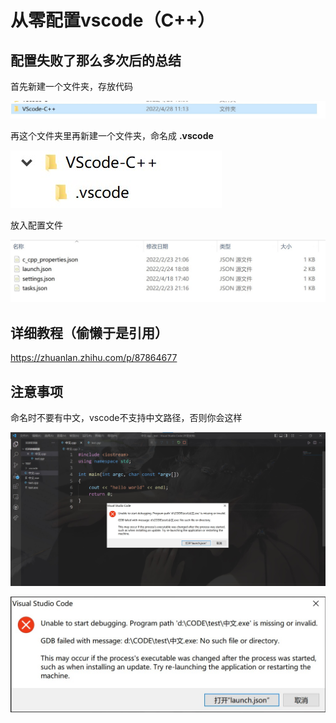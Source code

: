 # 从零配置vscode（C++）
## 配置失败了那么多次后的总结

首先新建一个文件夹，存放代码

![](image/set1.jpg)

再这个文件夹里再新建一个文件夹，命名成 **.vscode**

![](image/set2.jpg)

放入配置文件

![](image/set3.jpg)

## 详细教程（偷懒于是引用）

https://zhuanlan.zhihu.com/p/87864677

## 注意事项

命名时不要有中文，vscode不支持中文路径，否则你会这样

![](image/set4.jpg)

![](image/set5.jpg)
